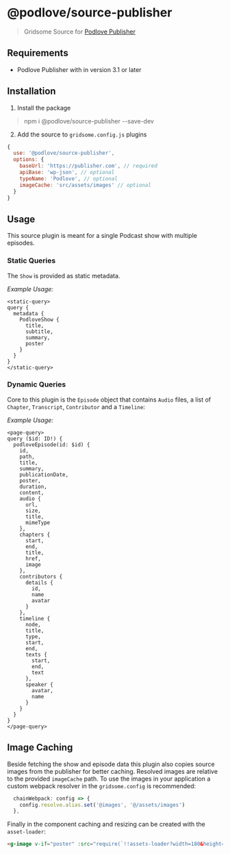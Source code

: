 # @podlove/source-publisher

> Gridsome Source for [Podlove Publisher](https://wordpress.org/plugins/podlove-podcasting-plugin-for-wordpress/)

## Requirements

- Podlove Publisher with in version 3.1 or later

## Installation

1. Install the package

> npm i @podlove/source-publisher --save-dev

2. Add the source to `gridsome.config.js` plugins

```javascript
{
  use: '@podlove/source-publisher',
  options: {
    baseUrl: 'https://publisher.com', // required
    apiBase: 'wp-json', // optional
    typeName: 'Podlove', // optional
    imageCache: 'src/assets/images' // optional
  }
}
```

## Usage

This source plugin is meant for a single Podcast show with multiple episodes.

### Static Queries

The `Show` is provided as static metadata.

_Example Usage:_

```
<static-query>
query {
  metadata {
    PodloveShow {
      title,
      subtitle,
      summary,
      poster
    }
  }
}
</static-query>
```

### Dynamic Queries

Core to this plugin is the `Episode` object that contains `Audio` files, a list of `Chapter`, `Transcript`, `Contributor` and a `Timeline`:

_Example Usage:_

```
<page-query>
query ($id: ID!) {
  podloveEpisode(id: $id) {
    id,
    path,
    title,
    summary,
    publicationDate,
    poster,
    duration,
    content,
    audio {
      url,
      size,
      title,
      mimeType
    },
    chapters {
      start,
      end,
      title,
      href,
      image
    },
    contributors {
      details {
        id,
        name
        avatar
      }
    },
    timeline {
      node,
      title,
      type,
      start,
      end,
      texts {
        start,
        end,
        text
      },
      speaker {
        avatar,
        name
      }
    }
  }
}
</page-query>
```

## Image Caching

Beside fetching the show and episode data this plugin also copies source images from the publisher for better caching. Resolved images are relative to the provided `imageCache` path. To use the images in your application a custom webpack resolver in the `gridsome.config` is recommended:

```javascript
  chainWebpack: config => {
    config.resolve.alias.set('@images', '@/assets/images')
  },
```

Finally in the component caching and resizing can be created with the `asset-loader`:

```html
<g-image v-if="poster" :src="require(`!!assets-loader?width=180&height=180!@images/${poster}`)" />
```
